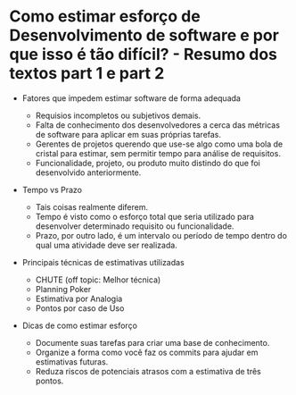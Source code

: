 # Como estimar esforço de Desenvolvimento de software e por que isso é tão difícil? - Resumo dos textos part 1 e part 2

- Fatores que impedem estimar software de forma adequada
	- Requisios incompletos ou subjetivos demais.
	- Falta de conhecimento dos desenvolvedores a cerca das métricas de software para aplicar em suas próprias tarefas.
	- Gerentes de projetos querendo que use-se algo como uma bola de cristal para estimar, sem permitir tempo para análise de requisitos.
	- Funcionalidade, projeto, ou produto muito distindo do que foi desenvolvido anteriormente.

- Tempo vs Prazo
	- Tais coisas realmente diferem. 
	- Tempo é visto como o esforço total que seria utilizado para desenvolver determinado requisito ou funcionalidade.
	- Prazo, por outro lado, é um intervalo ou período de tempo dentro do qual uma atividade deve ser realizada.

- Principais técnicas de estimativas utilizadas
	- CHUTE (off topic: Melhor técnica)
	- Planning Poker
	- Estimativa por Analogia
	- Pontos por caso de Uso

- Dicas de como estimar esforço
	-	Documente suas tarefas para criar uma base de conhecimento.
	-	Organize a forma como você faz os commits para ajudar em estimativas futuras.
	- Reduza riscos de potenciais atrasos com a estimativa de três pontos.

